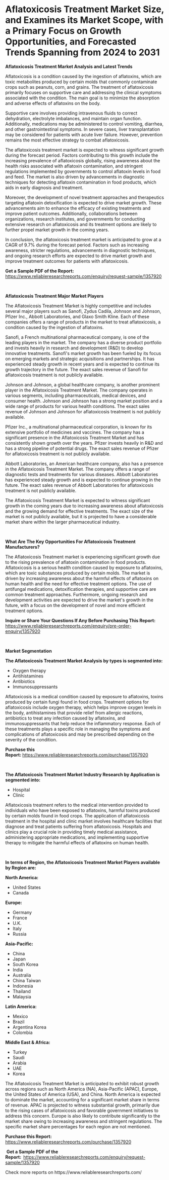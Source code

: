 <p><h1>Aflatoxicosis Treatment Market Size, and Examines its Market Scope, with a Primary Focus on Growth Opportunities, and Forecasted Trends Spanning from 2024 to 2031</h1></p><p><strong>Aflatoxicosis Treatment Market Analysis and Latest Trends</strong></p>
<p><p>Aflatoxicosis is a condition caused by the ingestion of aflatoxins, which are toxic metabolites produced by certain molds that commonly contaminate crops such as peanuts, corn, and grains. The treatment of aflatoxicosis primarily focuses on supportive care and addressing the clinical symptoms associated with the condition. The main goal is to minimize the absorption and adverse effects of aflatoxins on the body.</p><p>Supportive care involves providing intravenous fluids to correct dehydration, electrolyte imbalances, and maintain organ function. Additionally, medications may be administered to control vomiting, diarrhea, and other gastrointestinal symptoms. In severe cases, liver transplantation may be considered for patients with acute liver failure. However, prevention remains the most effective strategy to combat aflatoxicosis.</p><p>The aflatoxicosis treatment market is expected to witness significant growth during the forecast period. Factors contributing to this growth include the increasing prevalence of aflatoxicosis globally, rising awareness about the health risks associated with aflatoxin contamination, and stringent regulations implemented by governments to control aflatoxin levels in food and feed. The market is also driven by advancements in diagnostic techniques for detecting aflatoxin contamination in food products, which aids in early diagnosis and treatment.</p><p>Moreover, the development of novel treatment approaches and therapeutics targeting aflatoxin detoxification is expected to drive market growth. These advancements aim to enhance the efficacy of existing treatments and improve patient outcomes. Additionally, collaborations between organizations, research institutes, and governments for conducting extensive research on aflatoxicosis and its treatment options are likely to further propel market growth in the coming years.</p><p>In conclusion, the aflatoxicosis treatment market is anticipated to grow at a CAGR of 9.7% during the forecast period. Factors such as increasing awareness, stricter regulations, advancements in diagnostic techniques, and ongoing research efforts are expected to drive market growth and improve treatment outcomes for patients with aflatoxicosis.</p></p>
<p><strong>Get a Sample PDF of the Report:&nbsp;</strong> <a href="https://www.reliableresearchreports.com/enquiry/request-sample/1357920">https://www.reliableresearchreports.com/enquiry/request-sample/1357920</a></p>
<p>&nbsp;</p>
<p><strong>Aflatoxicosis Treatment Major Market Players</strong></p>
<p><p>The Aflatoxicosis Treatment Market is highly competitive and includes several major players such as Sanofi, Zydus Cadila, Johnson and Johnson, Pfizer Inc., Abbott Laboratories, and Glaxo Smith Kline. Each of these companies offers a range of products in the market to treat aflatoxicosis, a condition caused by the ingestion of aflatoxins.</p><p>Sanofi, a French multinational pharmaceutical company, is one of the leading players in the market. The company has a diverse product portfolio and invests heavily in research and development (R&D) to develop innovative treatments. Sanofi's market growth has been fueled by its focus on emerging markets and strategic acquisitions and partnerships. It has experienced steady growth in recent years and is expected to continue its growth trajectory in the future. The exact sales revenue of Sanofi for aflatoxicosis treatment is not publicly available.</p><p>Johnson and Johnson, a global healthcare company, is another prominent player in the Aflatoxicosis Treatment Market. The company operates in various segments, including pharmaceuticals, medical devices, and consumer health. Johnson and Johnson has a strong market position and a wide range of products for various health conditions. The exact sales revenue of Johnson and Johnson for aflatoxicosis treatment is not publicly available.</p><p>Pfizer Inc., a multinational pharmaceutical corporation, is known for its extensive portfolio of medicines and vaccines. The company has a significant presence in the Aflatoxicosis Treatment Market and has consistently shown growth over the years. Pfizer invests heavily in R&D and has a strong pipeline of potential drugs. The exact sales revenue of Pfizer for aflatoxicosis treatment is not publicly available.</p><p>Abbott Laboratories, an American healthcare company, also has a presence in the Aflatoxicosis Treatment Market. The company offers a range of diagnostic tests and treatments for various diseases. Abbott Laboratories has experienced steady growth and is expected to continue growing in the future. The exact sales revenue of Abbott Laboratories for aflatoxicosis treatment is not publicly available.</p><p>The Aflatoxicosis Treatment Market is expected to witness significant growth in the coming years due to increasing awareness about aflatoxicosis and the growing demand for effective treatments. The exact size of the market is not publicly available, but it is projected to have a considerable market share within the larger pharmaceutical industry.</p></p>
<p>&nbsp;</p>
<p><strong>What Are The Key Opportunities For Aflatoxicosis Treatment Manufacturers?</strong></p>
<p><p>The Aflatoxicosis Treatment market is experiencing significant growth due to the rising prevalence of aflatoxin contamination in food products. Aflatoxicosis is a serious health condition caused by exposure to aflatoxins, which are toxic substances produced by certain molds. The market is driven by increasing awareness about the harmful effects of aflatoxins on human health and the need for effective treatment options. The use of antifungal medications, detoxification therapies, and supportive care are common treatment approaches. Furthermore, ongoing research and development activities are expected to drive the market's growth in the future, with a focus on the development of novel and more efficient treatment options.</p></p>
<p><strong>Inquire or Share Your Questions If Any Before Purchasing This Report:</strong> <a href="https://www.reliableresearchreports.com/enquiry/pre-order-enquiry/1357920">https://www.reliableresearchreports.com/enquiry/pre-order-enquiry/1357920</a></p>
<p>&nbsp;</p>
<p><strong>Market Segmentation</strong></p>
<p><strong>The Aflatoxicosis Treatment Market Analysis by types is segmented into:</strong></p>
<p><ul><li>Oxygen therapy</li><li>Antihistamines</li><li>Antibiotics</li><li>Immunosuppressants</li></ul></p>
<p><p>Aflatoxicosis is a medical condition caused by exposure to aflatoxins, toxins produced by certain fungi found in food crops. Treatment options for aflatoxicosis include oxygen therapy, which helps improve oxygen levels in the body, antihistamines that provide relief from allergic reactions, antibiotics to treat any infection caused by aflatoxins, and immunosuppressants that help reduce the inflammatory response. Each of these treatments plays a specific role in managing the symptoms and complications of aflatoxicosis and may be prescribed depending on the severity of the condition.</p></p>
<p><strong>Purchase this Report:&nbsp;</strong><a href="https://www.reliableresearchreports.com/purchase/1357920">https://www.reliableresearchreports.com/purchase/1357920</a></p>
<p>&nbsp;</p>
<p><strong>The Aflatoxicosis Treatment Market Industry Research by Application is segmented into:</strong></p>
<p><ul><li>Hospital</li><li>Clinic</li></ul></p>
<p><p>Aflatoxicosis treatment refers to the medical intervention provided to individuals who have been exposed to aflatoxins, harmful toxins produced by certain molds found in food crops. The application of aflatoxicosis treatment in the hospital and clinic market involves healthcare facilities that diagnose and treat patients suffering from aflatoxicosis. Hospitals and clinics play a crucial role in providing timely medical assistance, administering appropriate medications, and implementing supportive therapy to mitigate the harmful effects of aflatoxins on human health.</p></p>
<p>&nbsp;</p>
<p><strong>In terms of Region, the Aflatoxicosis Treatment Market Players available by Region are:</strong></p>
<p>
    <p> <strong> North America: </strong>
        <ul>
            <li>United States</li>
            <li>Canada</li>
        </ul>
        </p> 
    <p> <strong> Europe: </strong>
        <ul>
            <li>Germany</li>
            <li>France</li>
            <li>U.K.</li>
            <li>Italy</li>
            <li>Russia</li>
        </ul>
        </p> 
    <p> <strong> Asia-Pacific: </strong>
        <ul>
            <li>China</li>
            <li>Japan</li>
            <li>South Korea</li>
            <li>India</li>
            <li>Australia</li>
            <li>China Taiwan</li>
            <li>Indonesia</li>
            <li>Thailand</li>
            <li>Malaysia</li>
        </ul>
        </p> 
    <p> <strong> Latin America: </strong>
        <ul>
            <li>Mexico</li>
            <li>Brazil</li>
            <li>Argentina Korea</li>
            <li>Colombia</li>
        </ul>
        </p> 
    <p> <strong> Middle East & Africa: </strong>
        <ul>
            <li>Turkey</li>
            <li>Saudi</li>
            <li>Arabia</li>
            <li>UAE</li>
            <li>Korea</li>
        </ul>
    </p>
    </p>
<p><p>The Aflatoxicosis Treatment Market is anticipated to exhibit robust growth across regions such as North America (NA), Asia-Pacific (APAC), Europe, the United States of America (USA), and China. North America is expected to dominate the market, accounting for a significant market share in terms of revenue. APAC is projected to witness substantial growth, primarily due to the rising cases of aflatoxicosis and favorable government initiatives to address this concern. Europe is also likely to contribute significantly to the market share owing to increasing awareness and stringent regulations. The specific market share percentages for each region are not mentioned.</p></p>
<p><strong>Purchase this Report: </strong><a href="https://www.reliableresearchreports.com/purchase/1357920">https://www.reliableresearchreports.com/purchase/1357920</a></p>
<p>&nbsp;<strong>Get a Sample PDF of the Report:&nbsp;&nbsp;</strong><a href="https://www.reliableresearchreports.com/enquiry/request-sample/1357920">https://www.reliableresearchreports.com/enquiry/request-sample/1357920</a></p>
<p><strong></strong></p>
<p>Check more reports on https://www.reliableresearchreports.com/</p>